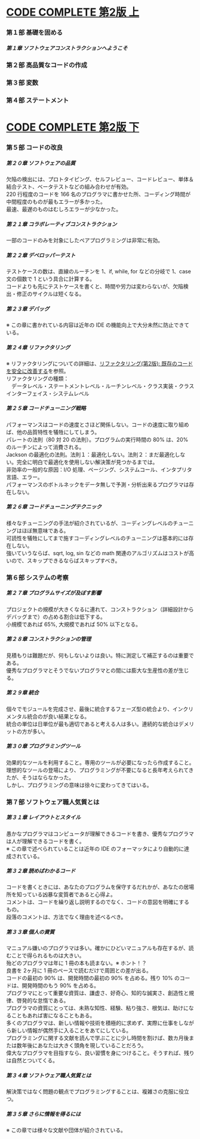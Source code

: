 # [CODE COMPLETE 第2版 上](https://www.amazon.co.jp/dp/489100455X)
### 第１部 基礎を固める
##### 第１章 ソフトウェアコンストラクションへようこそ
### 第２部 高品質なコードの作成
### 第３部 変数
### 第４部 ステートメント

# [CODE COMPLETE 第2版 下](https://www.amazon.co.jp/dp/4891004568)
### 第５部 コードの改良

##### 第２０章 ソフトウェアの品質
欠陥の検出には、プロトタイピング、セルフレビュー、コードレビュー、単体＆結合テスト、ベータテストなどの組み合わせが有効。<br/>
220 行程度のコードを 166 名のプログラマに書かせた所、コーディング時間が中間程度のものが最もエラーが多かった。<br/>
最速、最遅のものはむしろエラーが少なかった。<br/>

##### 第２１章 コラボレーティブコンストラクション
一部のコードのみを対象にしたペアプログラミングは非常に有効。<br/>

##### 第２２章 デベロッパーテスト
テストケースの数は、直線のルーチンを 1、if, while, for などの分岐で 1、case 文の個数で 1 という具合に計算する。<br/>
コードよりも先にテストケースを書くと、時間や労力は変わらないが、欠陥検出・修正のサイクルは短くなる。<br/>

##### 第２３章 デバッグ
※ この章に書かれている内容は近年の IDE の機能向上で大分未然に防止できている。<br/>

##### 第２４章 リファクタリング
※ リファクタリングについての詳細は、[リファクタリング(第2版): 既存のコードを安全に改善する](https://www.amazon.co.jp/dp/4274224546)を参照。<br/>
リファクタリングの種類：<br/>
　データレベル・ステートメントレベル・ルーチンレベル・クラス実装・クラスインターフェイス・システムレベル<br/>

##### 第２５章 コードチューニング戦略
パフォーマンスはコードの速度とさほど関係しない。コードの速度に取り組めば、他の品質特性を犠牲にしてしまう。<br/>
パレートの法則（80 対 20 の法則）。プログラムの実行時間の 80% は、20% のルーチンによって消費される。<br/>
Jackson の最適化の法則。法則１：最適化しない。法則２：まだ最適化しない。完全に明白で最適化を使用しない解決策が見つかるまでは。<br/>
非効率の一般的な原因：I/O 処理、ページング、システムコール、インタプリタ言語、エラー。<br/>
パフォーマンスのボトルネックをデータ無しで予測・分析出来るプログラマは存在しない。<br/>

##### 第２６章 コードチューニングテクニック
様々なチューニングの手法が紹介されているが、コーディングレベルのチューニングはほぼ無意味である。<br/>
可読性を犠牲にしてまで施すコーディングレベルのチューニングは基本的には存在しない。<br/>
強いていうならば、sqrt, log, sin などの math 関連のアルゴリズムはコストが高いので、スキップできるならばスキップすべき。<br/>

### 第６部 システムの考察

##### 第２７章 プログラムサイズが及ぼす影響
プロジェクトの規模が大きくなるに連れて、コンストラクション（詳細設計からデバッグまで）の占める割合は低下する。<br/>
小規模であれば 65%, 大規模であれば 50% 以下となる。<br/>

##### 第２８章 コンストラクションの管理
見積もりは難題だが、何もしないよりは良い。特に測定して補正するのは重要である。<br/>
優秀なプログラマとそうでないプログラマとの間には膨大な生産性の差が生じる。<br/>

##### 第２９章 統合
個々でモジュールを完成させ、最後に統合するフェーズ型の統合より、インクリメンタル統合のが良い結果となる。<br/>
統合の単位は日単位が最も適切であると考える人は多い。連続的な統合はデメリットの方が多い。<br/>

##### 第３０章 プログラミングツール
効果的なツールを利用すること。専用のツールが必要になったら作成すること。<br/>
理想的なツールの登場により、プログラミングが不要になると長年考えられてきたが、そうはならなかった。<br/>
しかし、プログラミングの意味は徐々に変わってきてはいる。<br/>

### 第７部 ソフトウェア職人気質とは

##### 第３１章 レイアウトとスタイル
愚かなプログラマはコンピュータが理解できるコードを書き、優秀なプログラマは人が理解できるコードを書く。<br/>
※ この章で述べられていることは近年の IDE のフォーマッタにより自動的に達成されている。<br/>

##### 第３２章 読めばわかるコード
コードを書くときには、あなたのプログラムを保守するだれかが、あなたの居場所を知っている凶暴な変質者であると心得よ。<br/>
コメントは、コードを繰り返し説明するのでなく、コードの意図を明確にするもの。<br/>
段落のコメントは、方法でなく理由を述べるべき。<br/>

##### 第３３章 個人の資質
マニュアル嫌いのプログラマは多い。確かにひどいマニュアルも存在するが、読むことで得られるものは大きい。<br/>
殆どのプログラマは年に 1 冊の本も読まない。※ ホント！？<br/>
良書を 2ヶ月に 1 冊のペースで読むだけで周囲との差が出る。<br/>
コードの最初の 90% は、開発時間の最初の 90% を占める。残り 10% のコードは、開発時間のもう 90% を占める。<br/>
プログラマにとって重要な資質は、謙虚さ、好奇心、知的な誠実さ、創造性と規律、啓発的な怠惰である。<br/>
プログラマの資質にとっては、未熟な知性、経験、粘り強さ、根気は、助けになることもあれば害になることもある。<br/>
多くのプログラマは、新しい情報や技術を積極的に求めず、実際に仕事をしながら新しい情報が偶然手に入ることをあてにしている。<br/>
プログラミングに関する文献を読んで学ぶことに少し時間を割けば、数カ月後または数年後にあなたは大きく頭角を現していることだろう。<br/>
偉大なプログラマを目指すなら、良い習慣を身につけること。そうすれば、残りは自然とついてくる。<br/>

##### 第３４章 ソフトウェア職人気質とは
解決策ではなく問題の観点でプログラミングすることは、複雑さの克服に役立つ。<br/>

##### 第３５章 さらに情報を得るには
※ この章では様々な文献や団体が紹介されている。<br/>
